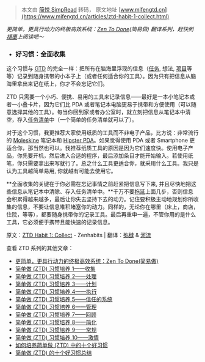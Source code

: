 > 本文由 [简悦 SimpRead](http://ksria.com/simpread/) 转码， 原文地址 [www.mifengtd.cn](https://www.mifengtd.cn/articles/ztd-habit-1-collect.html)

_更简单，更具行动力的终极高效系统：[Zen To Done](https://www.mifengtd.cn/tag/ZTD)(简易做) 翻译系列，赶快到[褪墨](https://www.mifengtd.cn)上阅读吧～_

*   ### 好习惯：**全面收集**
    

这个习惯与 [GTD](https://www.mifengtd.cn/articles/category/gtd/) 的完全一样：把所有在脑海里浮现的信息（[任务](https://www.mifengtd.cn/tag/%E4%BB%BB%E5%8A%A1 "Tag 了 1 篇文章"), 想法, [项目](https://www.mifengtd.cn/tag/%E9%A1%B9%E7%9B%AE "Tag 了 1 篇文章")等等）记录到随身携带的小本子上（或者任何适合你的工具）。因为只有把信息从脑海里拿出来记在纸上，你才不会忘记它们。

ZTD 只需要一个小巧、便携、易用的工具来记录信息——最好是一本小笔记本或者一小叠卡片，因为它们比 PDA 或者笔记本电脑更易于携带和方便使用（可以随意选择其他的工具）。每当你回到家或者办公室时，就立刻把信息从笔记本中清空，存入[任务清单](https://www.mifengtd.cn/tag/%E4%BB%BB%E5%8A%A1%E6%B8%85%E5%8D%95 "Tag 了 1 篇文章")中（一个简单的任务清单就可以了）。

对于这个习惯，我更推荐大家使用纸质的工具而不非电子产品，比方说：非常流行的 [Moleskine](http://www.lifepro.cn/archives/257055) 笔记本和 [Hipster PDA](http://www.lifepro.cn/archives/163897)。如果觉得使用 PDA 或者 Smartphone 更适合你，那当然也可以。我推荐纸质工具的原因是因为它们速度快。使用电子产品，你先要开机，然后进入合适的程序，最后添加条目才能开始输入。若使用纸笔，你只需要拿出来写就行了。总之什么工具更适合你，就采用什么工具。我只是认为工具越简单易用, 你就越有可能去使用它。

**全面收集的关键在于你必需在忘记事情之前赶紧把信息写下来, 并且尽快地把这些信息从笔记本中清除、存入任务清单中。**千万不要[拖延](https://www.mifengtd.cn/tag/%E6%8B%96%E5%BB%B6 "Tag 了 1 篇文章")上面几步，否则信息会积累得越来越多，最后让你失去坚持下去的动力。记住要积极主动地规划你所收集的信息，不要让信息堆积堵塞你的动力。同样的，无论你在哪里（床上，商店，住院，等等），都要随身携带你的记录工具。最后再重申一遍，不管你用的是什么工具，它必须便于携带且能快速的记录信息。

原文：[ZTD Habit 1: Collect](http://zenhabits.net/2007/04/ztd-habit-1-collect/) - Zenhabits | 翻译：[弥缝](https://www.mifengtd.cn) & [河流](http://www.lifepro.cn)

查看 ZTD 系列的其他文章：

*   [更简单，更具行动力的终极高效系统：Zen To Done(简易做)](https://www.mifengtd.cn/articles/the_ultimate_simple_productivity_system_zen_to_done.html)
*   [简单做 (ZTD) 习惯培养 1——收集](https://www.mifengtd.cn/articles/ztd-habit-1-collect.html)
*   [简单做 (ZTD) 习惯培养 2——处理](https://www.mifengtd.cn/articles/ztd-habit-2-process.html)
*   [简单做 (ZTD) 习惯培养 3——计划](https://www.mifengtd.cn/articles/ztd-habit-3-plan.html)
*   [简单做 (ZTD) 习惯培养 4——执行](https://www.mifengtd.cn/articles/ztd-habit-4-do.html)
*   [简单做 (ZTD) 习惯培养 5——信任的系统](https://www.mifengtd.cn/articles/ztd-habit-5-effective-gtd-tools.html)
*   [简单做 (ZTD) 习惯培养 6——管理](https://www.mifengtd.cn/articles/ztd-habit-6-everything-in-order.html)
*   [简单做 (ZTD) 习惯培养 7——回顾](https://www.mifengtd.cn/articles/ztd-habit-7-refresh-your-focus-every-week-to-achieve-more.html)
*   [简单做 (ZTD) 习惯培养 8——简化](https://www.mifengtd.cn/articles/ztd-habit-8-eliminate-all-but-the-absolute-essential-tasks.html "简单做(ZTD)习惯培养8——简化")
*   [简单做 (ZTD) 习惯培养 9——常规](https://www.mifengtd.cn/articles/ztd-habit-9-optimize-your-productivity-with-daily-weekly-routines.html "简单做(ZTD)习惯培养9——常规")
*   [简单做 (ZTD) 习惯培养 10——激情](https://www.mifengtd.cn/articles/ztd-habit-10-do-something-you-are-passionate-about.html "简单做(ZTD)习惯培养10——激情")
*   [如何培养简单做 (ZTD) 中的十个好习惯](https://www.mifengtd.cn/articles/ztd-forming-the-10-habits.html "如何培养简单做(ZTD)中的十个好习惯")
*   [简单做 (ZTD) 的十个好习惯总结](https://www.mifengtd.cn/articles/10-habits-of-ztd.html "Permanent Link to 简单做(ZTD)的十个好习惯总结")